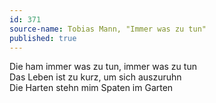 ```yaml
---
id: 371
source-name: Tobias Mann, "Immer was zu tun"
published: true
---
```

Die ham immer was zu tun, immer was zu tun<br>
Das Leben ist zu kurz, um sich auszuruhn<br>
Die Harten stehn mim Spaten im Garten
